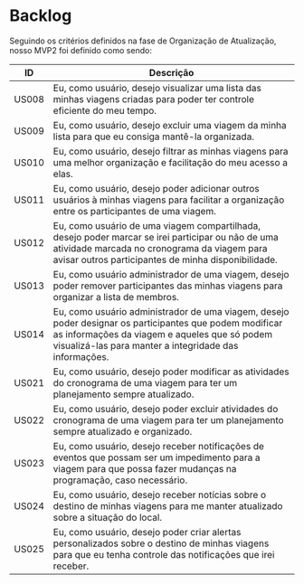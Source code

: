 # Backlog

Seguindo os critérios definidos na fase de Organização de Atualização, nosso MVP2 foi definido como sendo:

|   ID   |  Descrição                                                                                                                                                                               |
| ------ | ----------------------------------------------------------------------------------------------------------------------------------------------------------------------------------------------------------------- |
| US008  | Eu, como usuário, desejo visualizar uma lista das minhas viagens criadas para poder ter controle eficiente do meu tempo.                                                                                          |
| US009  | Eu, como usuário, desejo excluir uma viagem da minha lista para que eu consiga mantê-la organizada.                                                                                                               |
| US010  | Eu, como usuário, desejo filtrar as minhas viagens para uma melhor organização e facilitação do meu acesso a elas.                                                                                                |
| US011  | Eu, como usuário, desejo poder adicionar outros usuários à minhas viagens para facilitar a organização entre os participantes de uma viagem.                                                                      |
| US012  | Eu, como usuário de uma viagem compartilhada, desejo poder marcar se irei participar ou não de uma atividade marcada no cronograma da viagem para avisar outros participantes de minha disponibilidade.           |
| US013  | Eu, como usuário administrador de uma viagem, desejo poder remover participantes das minhas viagens para organizar a lista de membros.                                                                            |
| US014  | Eu, como usuário administrador de uma viagem, desejo poder designar os participantes que podem modificar as informações da viagem e aqueles que só podem visualizá-las para manter a integridade das informações. |
| US021  | Eu, como usuário, desejo poder modificar as atividades do cronograma de uma viagem para ter um planejamento sempre atualizado.                                                                                    |
| US022  | Eu, como usuário, desejo poder excluir atividades do cronograma de uma viagem para ter um planejamento sempre atualizado e organizado.                                                                            |
| US023  | Eu, como usuário, desejo receber notificações de eventos que possam ser um impedimento para a viagem para que possa fazer mudanças na programação, caso necessário.                                               |
| US024  | Eu, como usuário, desejo receber notícias sobre o destino de minhas viagens para me manter atualizado sobre a situação do local.                                                                                  |
| US025  | Eu, como usuário, desejo poder criar alertas personalizados sobre o destino de minhas viagens para que eu tenha controle das notificações que irei receber.                                                       |